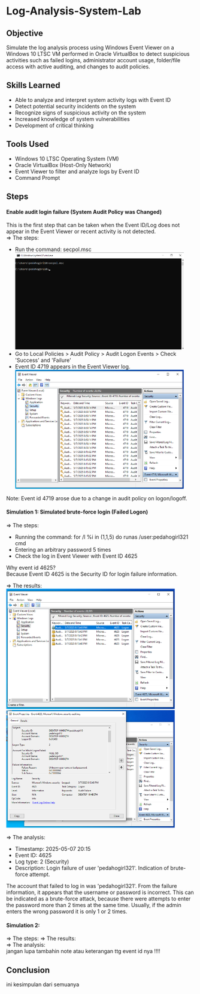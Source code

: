 # Log-Analysis-System-Lab

## Objective

Simulate the log analysis process using Windows Event Viewer on a Windows 10 LTSC VM performed in Oracle VirtualBox to detect suspicious activities such as failed logins, administrator account usage, folder/file access with active auditing, and changes to audit policies.

## Skills Learned

- Able to analyze and interpret system activity logs with Event ID
- Detect potential security incidents on the system
- Recognize signs of suspicious activity on the system
- Increased knowledge of system vulnerabilities
- Development of critical thinking

## Tools Used

- Windows 10 LTSC Operating System (VM)
- Oracle VirtualBox (Host-Only Network)
- Event Viewer to filter and analyze logs by Event ID
- Command Prompt

## Steps

#### Enable audit login failure (System Audit Policy was Changed)
This is the first step that can be taken when the Event ID/Log does not appear in the Event Viewer or recent activity is not detected. <br>
=> The steps:
- Run the command: secpol.msc <br>
  <img src="images/0.1.png" alt="Scan Result" width="450"/>
- Go to Local Policies > Audit Policy > Audit Logon Events > Check 'Success' and 'Failure'
- Event ID 4719 appears in the Event Viewer log. <br>
  <img src="images/7.png" alt="Scan Result" width="450"/> <br>

Note: Event id 4719 arose due to a change in audit policy on logon/logoff.

#### Simulation 1: Simulated brute-force login (Failed Logon)
=> The steps:
- Running the command: for /l %i in (1,1,5) do runas /user:pedahogirl321 cmd
- Entering an arbitrary password 5 times
- Check the log in Event Viewer with Event ID 4625 <br>

Why event id 4625? <br>
Because Event ID 4625 is the Security ID for login failure information. <br>

=> The results: <br>
<img src="images/1.png" alt="Scan Result" width="450"/>
<img src="images/2.png" alt="Scan Result" width="450"/> <br>

=> The analysis: <br>
- Timestamp: 2025-05-07 20:15
- Event ID: 4625
- Log type: 2 (Security)
- Description: Login failure of user 'pedahogirl321'. Indication of brute-force attempt. <br>

The account that failed to log in was 'pedahogirl321'. From the failure information, it appears that the username or password is incorrect. This can be indicated as a brute-force attack, because there were attempts to enter the password more than 2 times at the same time. Usually, if the admin enters the wrong password it is only 1 or 2 times.

#### Simulation 2:
=> The steps:
=> The results: <br>
=> The analysis: <br>
jangan lupa tambahin note atau keterangan ttg event id nya !!!!

## Conclusion
ini kesimpulan dari semuanya
